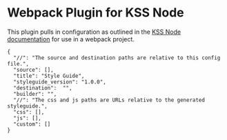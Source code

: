 # Webpack Plugin for KSS Node

This plugin pulls in configuration as outlined in the [KSS Node
documentation](https://github.com/kss-node/kss-node#using-the-command-line-tool)
for use in a webpack project.

```
{
  "//": "The source and destination paths are relative to this config file.",
  "source": [],
  "title": "Style Guide",
  "styleguide_version": "1.0.0",
  "destination":  "",
  "builder": "",
  "//": "The css and js paths are URLs relative to the generated styleguide.",
  "css": [],
  "js": [],
  "custom": []
}
```